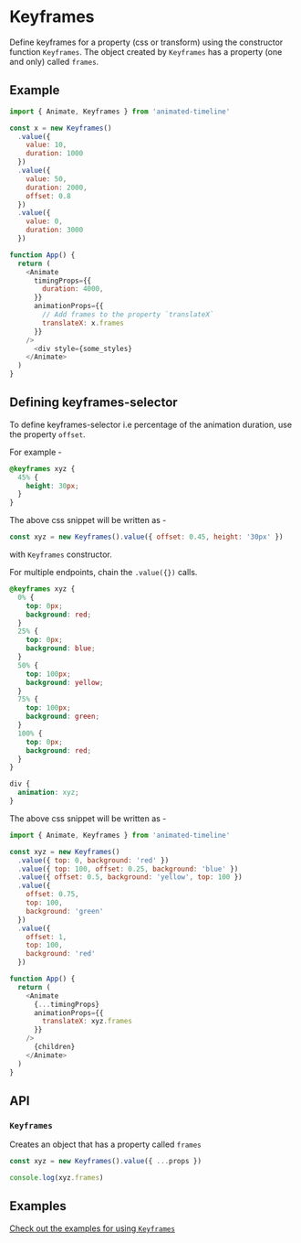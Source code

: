 # Keyframes

Define keyframes for a property (css or transform) using the constructor function `Keyframes`. The object created by `Keyframes` has a property (one and only) called `frames`.

## Example

```js
import { Animate, Keyframes } from 'animated-timeline'

const x = new Keyframes()
  .value({
    value: 10,
    duration: 1000
  })
  .value({
    value: 50,
    duration: 2000,
    offset: 0.8
  })
  .value({
    value: 0,
    duration: 3000
  })

function App() {
  return (
    <Animate
      timingProps={{
        duration: 4000,
      }}
      animationProps={{
        // Add frames to the property `translateX`
        translateX: x.frames
      }}
    />
      <div style={some_styles}
    </Animate>
  )
}
```

## Defining keyframes-selector

To define keyframes-selector i.e percentage of the animation duration, use the property `offset`.

For example -

```css
@keyframes xyz {
  45% {
    height: 30px;
  }
}
```

The above css snippet will be written as -

```js
const xyz = new Keyframes().value({ offset: 0.45, height: '30px' })
```

with `Keyframes` constructor.

For multiple endpoints, chain the `.value({})` calls.

```css
@keyframes xyz {
  0% {
    top: 0px;
    background: red;
  }
  25% {
    top: 0px;
    background: blue;
  }
  50% {
    top: 100px;
    background: yellow;
  }
  75% {
    top: 100px;
    background: green;
  }
  100% {
    top: 0px;
    background: red;
  }
}

div {
  animation: xyz;
}
```

The above css snippet will be written as -

```js
import { Animate, Keyframes } from 'animated-timeline'

const xyz = new Keyframes()
  .value({ top: 0, background: 'red' })
  .value({ top: 100, offset: 0.25, background: 'blue' })
  .value({ offset: 0.5, background: 'yellow', top: 100 })
  .value({
    offset: 0.75,
    top: 100,
    background: 'green'
  })
  .value({
    offset: 1,
    top: 100,
    background: 'red'
  })

function App() {
  return (
    <Animate
      {...timingProps}
      animationProps={{
        translateX: xyz.frames
      }}
    />
      {children}
    </Animate>
  )
}
```

## API

### `Keyframes`

Creates an object that has a property called `frames`

```js
const xyz = new Keyframes().value({ ...props })

console.log(xyz.frames)
```

## Examples

[Check out the examples for using `Keyframes`](../examples/Keyframes)
